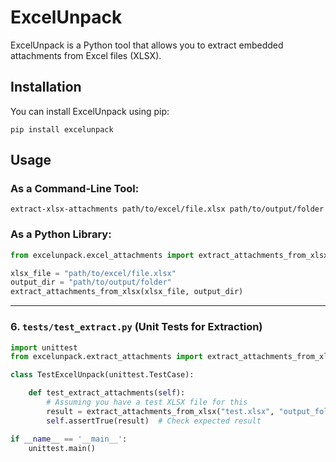 # ExcelUnpack

ExcelUnpack is a Python tool that allows you to extract embedded attachments from Excel files (XLSX).

## Installation

You can install ExcelUnpack using pip:

```
pip install excelunpack
```

## Usage

### As a Command-Line Tool:

```
extract-xlsx-attachments path/to/excel/file.xlsx path/to/output/folder
```

### As a Python Library:

```python
from excelunpack.excel_attachments import extract_attachments_from_xlsx

xlsx_file = "path/to/excel/file.xlsx"
output_dir = "path/to/output/folder"
extract_attachments_from_xlsx(xlsx_file, output_dir)
```

---

### **6. `tests/test_extract.py` (Unit Tests for Extraction)**

```python
import unittest
from excelunpack.extract_attachments import extract_attachments_from_xlsx

class TestExcelUnpack(unittest.TestCase):

    def test_extract_attachments(self):
        # Assuming you have a test XLSX file for this
        result = extract_attachments_from_xlsx("test.xlsx", "output_folder")
        self.assertTrue(result)  # Check expected result

if __name__ == '__main__':
    unittest.main()
```
